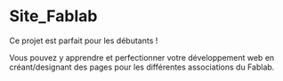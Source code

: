 # Site_Fablab

Ce projet est parfait pour les débutants ! 

Vous pouvez y apprendre et perfectionner votre développement web en créant/designant des pages pour les différentes associations du Fablab.
